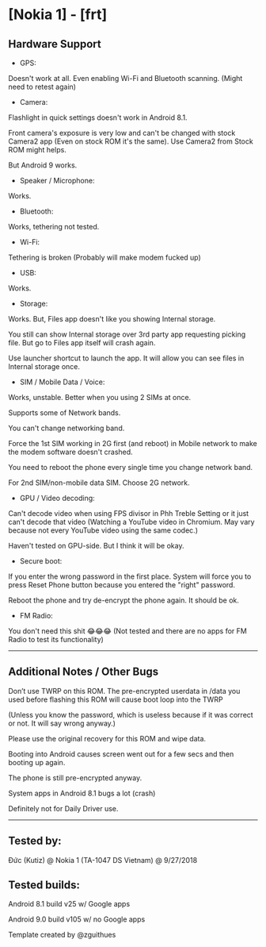 # [Nokia 1] - [frt]

## Hardware Support

* GPS:

Doesn't work at all. Even enabling Wi-Fi and Bluetooth scanning. (Might need to retest again)

* Camera:

Flashlight in quick settings doesn't work in Android 8.1.

Front camera's exposure is very low and can't be changed with stock Camera2 app (Even on stock ROM it's the same). Use Camera2 from Stock ROM might helps.

But Android 9 works.

* Speaker / Microphone:

Works.
  
* Bluetooth:

Works, tethering not tested.

* Wi-Fi:

Tethering is broken (Probably will make modem fucked up)

* USB:

Works.

* Storage:

Works. But, Files app doesn't like you showing Internal storage.

You still can show Internal storage over 3rd party app requesting picking file. But go to Files app itself will crash again.

Use launcher shortcut to launch the app. It will allow you can see files in Internal storage once.

* SIM / Mobile Data / Voice:

Works, unstable. Better when you using 2 SIMs at once.

Supports some of Network bands.

You can't change networking band.

Force the 1st SIM working in 2G first (and reboot) in Mobile network to make the modem software doesn't crashed.

You need to reboot the phone every single time you change network band.

For 2nd SIM/non-mobile data SIM. Choose 2G network.

* GPU / Video decoding:

Can't decode video when using FPS divisor in Phh Treble Setting or it just can't decode that video (Watching a YouTube video in Chromium. May vary because not every YouTube video using the same codec.)

Haven't tested on GPU-side. But I think it will be okay.

* Secure boot:

If you enter the wrong password in the first place. System will force you to press Reset Phone button because you entered the "right" password.

Reboot the phone and try de-encrypt the phone again. It should be ok.

* FM Radio:

You don't need this shit 😂😂😂 (Not tested and there are no apps for FM Radio to test its functionality)

***
## Additional Notes / Other Bugs

Don’t use TWRP on this ROM. The pre-encrypted userdata in /data you used before flashing this ROM will cause boot loop into the TWRP

(Unless you know the password, which is useless because if it was correct or not. It will say wrong anyway.)

Please use the original recovery for this ROM and wipe data.

Booting into Android causes screen went out for a few secs and then booting up again.

The phone is still pre-encrypted anyway.

System apps in Android 8.1 bugs a lot (crash)

Definitely not for Daily Driver use.


***


## Tested by:

Đức (Kutiz) @ Nokia 1 (TA-1047 DS Vietnam) @ 9/27/2018

## Tested builds:

Android 8.1 build v25 w/ Google apps

Android 9.0 build v105 w/ no Google apps

Template created by @zguithues

